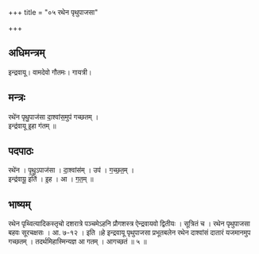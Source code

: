 +++
title = "०५ रथेन पृथुपाजसा"

+++
## अधिमन्त्रम्
इन्द्रवायू। वामदेवो गौतमः। गायत्री।

## मन्त्रः
रथे॑न पृथु॒पाज॑सा दा॒श्वांस॒मुप॑ गच्छतम् ।  
इन्द्र॑वायू इ॒हा ग॑तम् ॥

## पदपाठः
रथे॑न । पृ॒थु॒ऽपाज॑सा । दा॒श्वांस॑म् । उप॑ । ग॒च्छ॒त॒म् ।  
इन्द्र॑वायू॒ इति॑ । इ॒ह । आ । ग॒त॒म् ॥

## भाष्यम्
रथेन पृथ्वित्यादिकस्तृचो दशरात्रे पञ्चमेऽहनि प्रौगशस्त्र ऐन्द्रवायवो द्वितीयः । सूत्रितं च । रथेन पृथुपाजसा बहवः सूरचक्षसः । आ. ७-१२ । इति ॥हे इन्द्रवायू पृथुपाजसा प्रभूतबलेन रथेन दाश्वांसं दातारं यजमानमुप गच्छतम् । तदर्थमिहास्मिन्यज्ञ आ गतम् । आगच्छतं ॥ ५ ॥